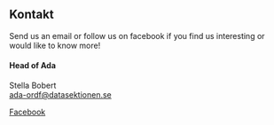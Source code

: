 ## Kontakt

Send us an email or follow us on facebook if you find us interesting or would like to know more!

#### Head of Ada
Stella Bobert<br/>
[ada-ordf@datasektionen.se](mailto:ada-ordf@datasektionen.se)

[Facebook](https://www.facebook.com/ADAKTH)
